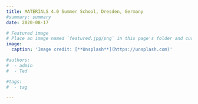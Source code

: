```yaml
---
title: MATERIALS 4.0 Summer School, Dresden, Germany
#summary: summary
date: 2020-08-17

# Featured image
# Place an image named `featured.jpg/png` in this page's folder and customize its options here.
image:
  caption: 'Image credit: [**Unsplash**](https://unsplash.com)'

#authors:
#  - admin
#  - Ted

#tags:
#  - tag

---
```

